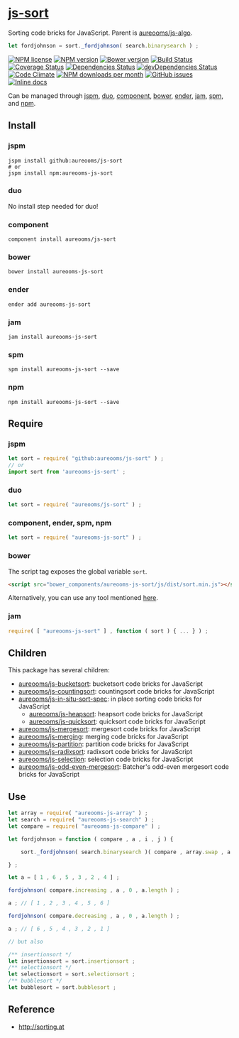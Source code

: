 [js-sort](http://aureooms.github.io/js-sort)
==

Sorting code bricks for JavaScript. Parent is
[aureooms/js-algo](https://github.com/aureooms/js-algo).

```js
let fordjohnson = sort._fordjohnson( search.binarysearch ) ;
```

[![NPM license](http://img.shields.io/npm/l/aureooms-js-sort.svg?style=flat)](https://raw.githubusercontent.com/aureooms/js-sort/master/LICENSE)
[![NPM version](http://img.shields.io/npm/v/aureooms-js-sort.svg?style=flat)](https://www.npmjs.org/package/aureooms-js-sort)
[![Bower version](http://img.shields.io/bower/v/aureooms-js-sort.svg?style=flat)](http://bower.io/search/?q=aureooms-js-sort)
[![Build Status](http://img.shields.io/travis/aureooms/js-sort.svg?style=flat)](https://travis-ci.org/aureooms/js-sort)
[![Coverage Status](http://img.shields.io/coveralls/aureooms/js-sort.svg?style=flat)](https://coveralls.io/r/aureooms/js-sort)
[![Dependencies Status](http://img.shields.io/david/aureooms/js-sort.svg?style=flat)](https://david-dm.org/aureooms/js-sort#info=dependencies)
[![devDependencies Status](http://img.shields.io/david/dev/aureooms/js-sort.svg?style=flat)](https://david-dm.org/aureooms/js-sort#info=devDependencies)
[![Code Climate](http://img.shields.io/codeclimate/github/aureooms/js-sort.svg?style=flat)](https://codeclimate.com/github/aureooms/js-sort)
[![NPM downloads per month](http://img.shields.io/npm/dm/aureooms-js-sort.svg?style=flat)](https://www.npmjs.org/package/aureooms-js-sort)
[![GitHub issues](http://img.shields.io/github/issues/aureooms/js-sort.svg?style=flat)](https://github.com/aureooms/js-sort/issues)
[![Inline docs](http://inch-ci.org/github/aureooms/js-sort.svg?branch=master&style=shields)](http://inch-ci.org/github/aureooms/js-sort)


Can be managed through [jspm](https://github.com/jspm/jspm-cli),
[duo](https://github.com/duojs/duo),
[component](https://github.com/componentjs/component),
[bower](https://github.com/bower/bower),
[ender](https://github.com/ender-js/Ender),
[jam](https://github.com/caolan/jam),
[spm](https://github.com/spmjs/spm),
and [npm](https://github.com/npm/npm).

## Install

### jspm
```terminal
jspm install github:aureooms/js-sort
# or
jspm install npm:aureooms-js-sort
```
### duo
No install step needed for duo!

### component
```terminal
component install aureooms/js-sort
```

### bower
```terminal
bower install aureooms-js-sort
```

### ender
```terminal
ender add aureooms-js-sort
```

### jam
```terminal
jam install aureooms-js-sort
```

### spm
```terminal
spm install aureooms-js-sort --save
```

### npm
```terminal
npm install aureooms-js-sort --save
```

## Require
### jspm
```js
let sort = require( "github:aureooms/js-sort" ) ;
// or
import sort from 'aureooms-js-sort' ;
```
### duo
```js
let sort = require( "aureooms/js-sort" ) ;
```

### component, ender, spm, npm
```js
let sort = require( "aureooms-js-sort" ) ;
```

### bower
The script tag exposes the global variable `sort`.
```html
<script src="bower_components/aureooms-js-sort/js/dist/sort.min.js"></script>
```
Alternatively, you can use any tool mentioned [here](http://bower.io/docs/tools/).

### jam
```js
require( [ "aureooms-js-sort" ] , function ( sort ) { ... } ) ;
```

## Children

This package has several children:

  - [aureooms/js-bucketsort](https://github.com/aureooms/js-bucketsort): bucketsort code bricks for JavaScript
  - [aureooms/js-countingsort](https://github.com/aureooms/js-countingsort): countingsort code bricks for JavaScript
  - [aureooms/js-in-situ-sort-spec](https://github.com/aureooms/js-in-situ-sort-spec): in place sorting code bricks for JavaScript
    - [aureooms/js-heapsort](https://github.com/aureooms/js-heapsort): heapsort code bricks for JavaScript
    - [aureooms/js-quicksort](https://github.com/aureooms/js-quicksort): quicksort code bricks for JavaScript
  - [aureooms/js-mergesort](https://github.com/aureooms/js-mergesort): mergesort code bricks for JavaScript
  - [aureooms/js-merging](https://github.com/aureooms/js-merging): merging code bricks for JavaScript
  - [aureooms/js-partition](https://github.com/aureooms/js-partition): partition code bricks for JavaScript
  - [aureooms/js-radixsort](https://github.com/aureooms/js-radixsort): radixsort code bricks for JavaScript
  - [aureooms/js-selection](https://github.com/aureooms/js-selection): selection code bricks for JavaScript
  - [aureooms/js-odd-even-mergesort](https://github.com/aureooms/js-odd-even-mergesort): Batcher's odd-even mergesort code bricks for JavaScript


## Use

```js
let array = require( "aureooms-js-array" ) ;
let search = require( "aureooms-js-search" ) ;
let compare = require( "aureooms-js-compare" ) ;

let fordjohnson = function ( compare , a , i , j ) {

	sort._fordjohnson( search.binarysearch )( compare , array.swap , a , i , j ) ;

} ;

let a = [ 1 , 6 , 5 , 3 , 2 , 4 ] ;

fordjohnson( compare.increasing , a , 0 , a.length ) ;

a ; // [ 1 , 2 , 3 , 4 , 5 , 6 ]

fordjohnson( compare.decreasing , a , 0 , a.length ) ;

a ; // [ 6 , 5 , 4 , 3 , 2 , 1 ]

// but also

/** insertionsort */
let insertionsort = sort.insertionsort ;
/** selectionsort */
let selectionsort = sort.selectionsort ;
/** bubblesort */
let bubblesort = sort.bubblesort ;
```

## Reference

  - http://sorting.at

